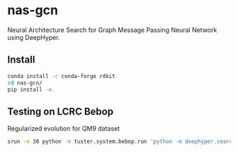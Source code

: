 # nas-gcn
Neural Architecture Search for Graph Message Passing Neural Network using DeepHyper.

## Install

```bash
conda install -c conda-forge rdkit
cd nas-gcn/
pip install -e.
```

## Testing on LCRC Bebop

Regularized evolution for QM9 dataset

```bash
srun -n 30 python -m tuster.system.bebop.run 'python -m deephyper.search.nas.regevo --evaluator ray --redis-address {redis_address} --problem nas_gcn.qm9.problem.Problem'
```
